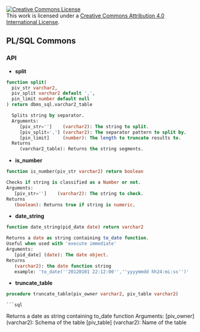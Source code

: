 <a rel="license" href="http://creativecommons.org/licenses/by/4.0/"><img alt="Creative Commons License" style="border-width:0" src="https://i.creativecommons.org/l/by/4.0/88x31.png" /></a><br />This work is licensed under a <a rel="license" href="http://creativecommons.org/licenses/by/4.0/">Creative Commons Attribution 4.0 International License</a>.

## PL/SQL Commons

### API

 * **split**

```sql
function split(
  piv_str varchar2, 
  piv_split varchar2 default ',', 
  pin_limit number default null
) return dbms_sql.varchar2_table
``` 
```sql
  Splits string by separator.
  Arguments: 
     [piv_str='']    (varchar2): The string to split.
     [piv_split=','] (varchar2): The separator pattern to split by.
     [pin_limit]     (number): The length to truncate results to.
  Returns
     (varchar2_table): Returns the string segments.
  ```

  
  * **is_number**
  
  ```sql
  function is_number(piv_str varchar2) return boolean
  ```

  ```sql
  Checks if string is classified as a Number or not.
  Arguments: 
     [piv_str='']    (varchar2): The string to check.
  Returns
     (boolean): Returns true if string is numeric.
  ```

  * **date_string**

  ```sql
  function date_string(pid_date date) return varchar2
  ```

  ```sql
  Returns a date as string containing to_date function. 
  Useful when used with 'execute immediate'
  Arguments: 
     [pid_date] (date): The date object.
  Returns
     (varchar2): the date function string
     example: 'to_date(''20120101 22:12:00'',''yyyymmdd hh24:mi:ss'')' 
  ```

  * **truncate_table**

  ```sql
  procedure truncate_table(piv_owner varchar2, piv_table varchar2)
  ```

    ```sql
  Returns a date as string containing to_date function
  Arguments: 
     [piv_owner] (varchar2): Schema of the table
     [piv_table] (varchar2): Name of the table
  ```